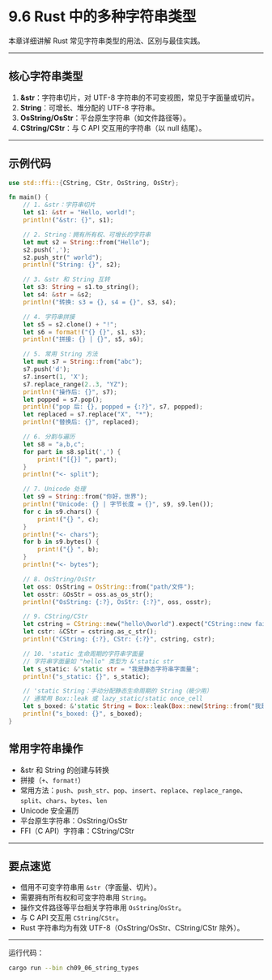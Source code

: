 # 9.6 Rust 中的多种字符串类型

本章详细讲解 Rust 常见字符串类型的用法、区别与最佳实践。

---

## 核心字符串类型

1. **&str**：字符串切片，对 UTF-8 字符串的不可变视图，常见于字面量或切片。
2. **String**：可增长、堆分配的 UTF-8 字符串。
3. **OsString/OsStr**：平台原生字符串（如文件路径等）。
4. **CString/CStr**：与 C API 交互用的字符串（以 null 结尾）。

---

## 示例代码

```rust
use std::ffi::{CString, CStr, OsString, OsStr};

fn main() {
    // 1. &str：字符串切片
    let s1: &str = "Hello, world!";
    println!("&str: {}", s1);

    // 2. String：拥有所有权、可增长的字符串
    let mut s2 = String::from("Hello");
    s2.push(',');
    s2.push_str(" world");
    println!("String: {}", s2);

    // 3. &str 和 String 互转
    let s3: String = s1.to_string();
    let s4: &str = &s2;
    println!("转换: s3 = {}, s4 = {}", s3, s4);

    // 4. 字符串拼接
    let s5 = s2.clone() + "!";
    let s6 = format!("{} {}", s1, s3);
    println!("拼接: {} | {}", s5, s6);

    // 5. 常用 String 方法
    let mut s7 = String::from("abc");
    s7.push('d');
    s7.insert(1, 'X');
    s7.replace_range(2..3, "YZ");
    println!("操作后: {}", s7);
    let popped = s7.pop();
    println!("pop 后: {}, popped = {:?}", s7, popped);
    let replaced = s7.replace("X", "*");
    println!("替换后: {}", replaced);

    // 6. 分割与遍历
    let s8 = "a,b,c";
    for part in s8.split(',') {
        print!("[{}] ", part);
    }
    println!("<- split");

    // 7. Unicode 处理
    let s9 = String::from("你好，世界");
    println!("Unicode: {} | 字节长度 = {}", s9, s9.len());
    for c in s9.chars() {
        print!("{} ", c);
    }
    println!("<- chars");
    for b in s9.bytes() {
        print!("{} ", b);
    }
    println!("<- bytes");

    // 8. OsString/OsStr
    let oss: OsString = OsString::from("path/文件");
    let osstr: &OsStr = oss.as_os_str();
    println!("OsString: {:?}, OsStr: {:?}", oss, osstr);

    // 9. CString/CStr
    let cstring = CString::new("hello\0world").expect("CString::new failed");
    let cstr: &CStr = cstring.as_c_str();
    println!("CString: {:?}, CStr: {:?}", cstring, cstr);

    // 10. 'static 生命周期的字符串字面量
    // 字符串字面量如 "hello" 类型为 &'static str
    let s_static: &'static str = "我是静态字符串字面量";
    println!("s_static: {}", s_static);

    // 'static String：手动分配静态生命周期的 String（极少用）
    // 通常用 Box::leak 或 lazy_static/static once_cell
    let s_boxed: &'static String = Box::leak(Box::new(String::from("我是静态 String")));
    println!("s_boxed: {}", s_boxed);
}
```

## 常用字符串操作

- &str 和 String 的创建与转换
- 拼接（`+`、`format!`）
- 常用方法：`push`、`push_str`、`pop`、`insert`、`replace`、`replace_range`、`split`、`chars`、`bytes`、`len`
- Unicode 安全遍历
- 平台原生字符串：OsString/OsStr
- FFI（C API）字符串：CString/CStr

---

## 要点速览

- 借用不可变字符串用 `&str`（字面量、切片）。
- 需要拥有所有权和可变字符串用 `String`。
- 操作文件路径等平台相关字符串用 `OsString`/`OsStr`。
- 与 C API 交互用 `CString`/`CStr`。
- Rust 字符串均为有效 UTF-8（OsString/OsStr、CString/CStr 除外）。

---

运行代码：

```sh
cargo run --bin ch09_06_string_types
